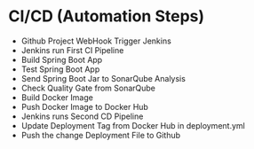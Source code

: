 # CI/CD (Automation Steps)
- Github Project WebHook Trigger Jenkins
- Jenkins run First CI Pipeline 
- Build Spring Boot App
- Test Spring Boot App
- Send Spring Boot Jar to SonarQube Analysis
- Check Quality Gate from SonarQube
- Build Docker Image
- Push Docker Image to Docker Hub
- Jenkins runs Second CD Pipeline
- Update Deployment Tag from Docker Hub in deployment.yml
- Push the change Deployment File to Github